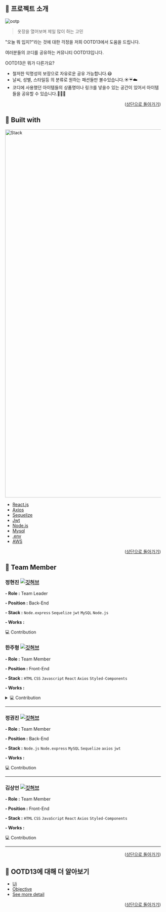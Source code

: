 <div id="top"></div>

## :bell: 프로젝트 소개
![ootp](https://user-images.githubusercontent.com/39891496/150265387-0852d056-131a-4761-aa1f-6a903f5b307b.png)

>옷장을 열어보며 제일 많이 하는 고민

"오늘 뭐 입지?"라는 것에 대한 걱정을 저희 OOTD13에서 도움을 드립니다.

여러분들의 코디를 공유하는 커뮤니티 OOTD13입니다.

OOTD13은 뭐가 다른가요?
* 철저한 익명성의 보장으로 자유로운 공유 가능합니다.:mask:
* 날씨, 성별, 스타일등 의 분류로 원하는 패션들만 볼수있습니다.:sunny::umbrella::cloud:
* 코디에 사용했던 아이템들의 상품명이나 링크를 넣을수 있는 공간이 있어서 아이템들을 공유할 수 있습니다.:shoe::handbag::tshirt:

<p align="right">(<a href="#top">상단으로 돌아가기</a>)</p>

## :electric_plug: Built with
<img width="1189" alt="Stack" src="https://user-images.githubusercontent.com/87595062/150261829-7a1548d0-1571-42ec-8c74-ed8d99987533.png">

* [React.js](https://reactjs.org/)
* [Axios](https://axios-http.com/)
* [Sequelize](https://sequelize.org/)
* [Jwt](https://jwt.io/)
* [Node.js](https://nodejs.org/)
* [Mysql](https://www.mysql.com/)
* [.env](https://github.com/motdotla/dotenv)
* [AWS](https://aws.amazon.com/)

<p align="right">(<a href="#top">상단으로 돌아가기</a>)</p>

## :runner: Team Member

### 정현진 [![깃허브](https://img.shields.io/badge/GitHub-Jhin3283-181717?style=for-the-badge&logo=GitHub&logoColor=181717)](https://github.com/Jhin3283)
**- Role :** Team Leader

**- Position :** Back-End

**- Stack :** `Node.express` `Sequelize` `jwt` `MySQL` `Node.js` 

**- Works :**

💻 Contribution

### 한주형 [![깃허브](https://img.shields.io/badge/GitHub-MR.HANBEAN-181717?style=for-the-badge&logo=GitHub&logoColor=181717)](https://github.com/Mr-Hanbean)
**- Role :** Team Member

**- Position :** Front-End

**- Stack :** `HTML` `CSS` `Javascript` `React` `Axios` `Styled-Components`

**- Works :**
<details>
<summary>💻 Contribution</summary>
<div markdown="1">       
테스트
</div>
</details>
<hr>

### 정권진 [![깃허브](https://img.shields.io/badge/GitHub-qwp0905-181717?style=for-the-badge&logo=GitHub&logoColor=181717)](https://github.com/qwp0905)
**- Role :** Team Member

**- Position :** Back-End

**- Stack :** `Node.js` `Node.express` `MySQL` `Sequelize` `axios` `jwt`

**- Works :**

💻 Contribution
<hr>

### 김상언 [![깃허브](https://img.shields.io/badge/GitHub-vvindovv-181717?style=for-the-badge&logo=GitHub&logoColor=181717)](https://github.com/vvindovv)    
**- Role :** Team Member

**- Position :** Front-End

**- Stack :** `HTML` `CSS` `JavaScript` `React` `Axios` `Styled-Components` 

**- Works :**

💻 Contribution
<hr>
<p align="right">(<a href="#top">상단으로 돌아가기</a>)</p>

## :mag_right: OOTD13에 대해 더 알아보기

* [Ui](https://github.com/codestates/OOTD13/wiki/UI#ui)
* [Objective](https://github.com/codestates/OOTD13/wiki/Requirements)
* [See more detail](https://github.com/codestates/OOTD13/wiki)

<p align="right">(<a href="#top">상단으로 돌아가기</a>)</p>
